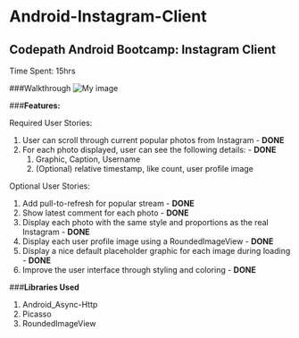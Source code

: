 # Android-Instagram-Client
## Codepath Android Bootcamp: Instagram Client

Time Spent: 15hrs

###Walkthrough
![My image](ganeshskudva.github.com/Android-Instagram-Client/InstagramClient.gif)

###**Features:**

Required User Stories:
  1. User can scroll through current popular photos from Instagram - **DONE**
  2. For each photo displayed, user can see the following details: - **DONE**
      1. Graphic, Caption, Username
      2. (Optional) relative timestamp, like count, user profile image

Optional User Stories:
  1. Add pull-to-refresh for popular stream - **DONE**
  2. Show latest comment for each photo - **DONE**
  3. Display each photo with the same style and proportions as the real Instagram - **DONE**
  4. Display each user profile image using a RoundedImageView - **DONE**
  5. Display a nice default placeholder graphic for each image during loading - **DONE**
  6. Improve the user interface through styling and coloring - **DONE**
  
###**Libraries Used**
  1. Android_Async-Http
  2. Picasso
  3. RoundedImageView
